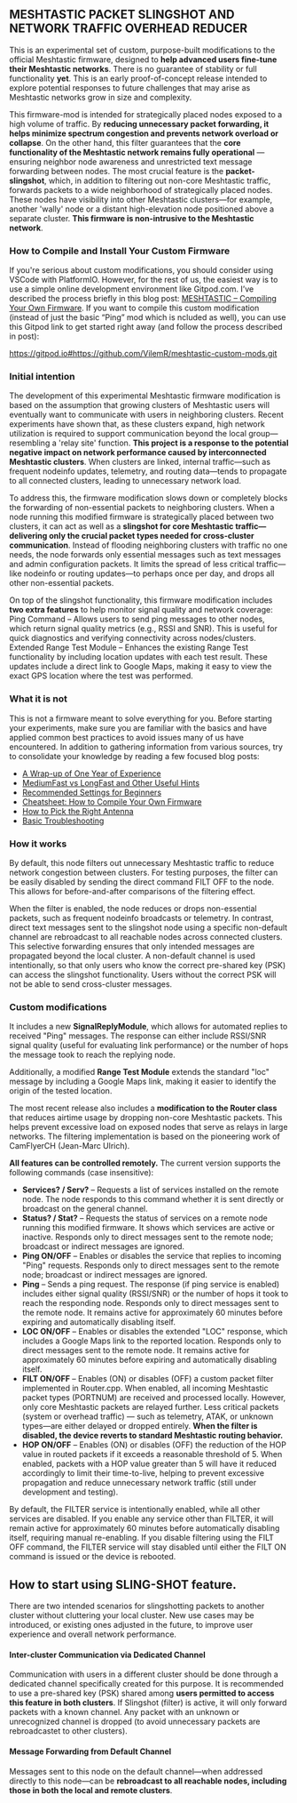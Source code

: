 ## MESHTASTIC PACKET SLINGSHOT AND NETWORK TRAFFIC OVERHEAD REDUCER

This is an experimental set of custom, purpose-built modifications to the official Meshtastic firmware, designed to **help advanced users fine-tune their Meshtastic networks**. There is no guarantee of stability or full functionality **yet**. This is an early proof-of-concept release intended to explore potential responses to future challenges that may arise as Meshtastic networks grow in size and complexity.

This firmware-mod is intended for strategically placed nodes exposed to a high volume of traffic. By **reducing unnecessary packet forwarding, it helps minimize spectrum congestion and prevents network overload or collapse**. On the other hand, this filter guarantees that the **core functionality of the Meshtastic network remains fully operational** — ensuring neighbor node awareness and unrestricted text message forwarding between nodes. The most crucial feature is the **packet-slingshot**, which, in addition to filtering out non-core Meshtastic traffic, forwards packets to a wide neighborhood of strategically placed nodes. These nodes have visibility into other Meshtastic clusters—for example, another 'wally' node or a distant high-elevation node positioned above a separate cluster. **This firmware is non-intrusive to the Meshtastic network**. 

### How to Compile and Install Your Custom Firmware
If you're serious about custom modifications, you should consider using VSCode with PlatformIO. However, for the rest of us, the easiest way is to use a simple online development environment like Gitpod.com. I’ve described the process briefly in this blog post:
[MESHTASTIC – Compiling Your Own Firmware](https://meshtastic--czbrno-blogspot-com.translate.goog/2025/02/meshtastic-kompilace-vlastniho-firmware.html?_x_tr_sl=cs&_x_tr_tl=en&_x_tr_hl=cs&_x_tr_pto=wapp). If you want to compile this custom modification (instead of just the basic “Ping” mod which is ncluded as well), you can use this Gitpod link to get started right away (and follow the process described in post):

https://gitpod.io#https://github.com/VilemR/meshtastic-custom-mods.git

### Initial intention
The development of this experimental Meshtastic firmware modification is based on the assumption that growing clusters of Meshtastic users will eventually want to communicate with users in neighboring clusters. Recent experiments have shown that, as these clusters expand, high network utilization is required to support communication beyond the local group—resembling a 'relay site' function. **This project is a response to the potential negative impact on network performance caused by interconnected Meshtastic clusters**. When clusters are linked, internal traffic—such as frequent nodeinfo updates, telemetry, and routing data—tends to propagate to all connected clusters, leading to unnecessary network load.

To address this, the firmware modification slows down or completely blocks the forwarding of non-essential packets to neighboring clusters. When a node running this modified firmware is strategically placed between two clusters, it can act as well as a **slingshot for core Meshtastic traffic—delivering only the crucial packet types needed for cross-cluster communication**. Instead of flooding neighboring clusters with traffic no one needs, the node forwards only essential messages such as text messages and admin configuration packets. It limits the spread of less critical traffic—like nodeinfo or routing updates—to perhaps once per day, and drops all other non-essential packets.

On top of the slingshot functionality, this firmware modification includes **two extra features** to help monitor signal quality and network coverage: Ping Command – Allows users to send ping messages to other nodes, which return signal quality metrics (e.g., RSSI and SNR). This is useful for quick diagnostics and verifying connectivity across nodes/clusters. Extended Range Test Module – Enhances the existing Range Test functionality by including location updates with each test result. These updates include a direct link to Google Maps, making it easy to view the exact GPS location where the test was performed.

### What it is not
This is not a firmware meant to solve everything for you. Before starting your experiments, make sure you are familiar with the basics and have applied common best practices to avoid issues many of us have encountered. In addition to gathering information from various sources, try to consolidate your knowledge by reading a few focused blog posts:

- [A Wrap-up of One Year of Experience](https://meshtastic--czbrno-blogspot-com.translate.goog/2025/01/kapitola-1-po-jednom-roce.html?_x_tr_sl=cs&_x_tr_tl=en&_x_tr_hl=cs&_x_tr_pto=wapp)
- [MediumFast vs LongFast and Other Useful Hints](https://meshtastic--czbrno-blogspot-com.translate.goog/2025/01/meshtastic-moznost-soucasne-existence.html?_x_tr_sl=cs&_x_tr_tl=en&_x_tr_hl=cs&_x_tr_pto=wapp)
- [Recommended Settings for Beginners](https://meshtastic--czbrno-blogspot-com.translate.goog/2025/01/meshtastic-manifest-draft.html?_x_tr_sl=cs&_x_tr_tl=en&_x_tr_hl=cs&_x_tr_pto=wapp)
- [Cheatsheet: How to Compile Your Own Firmware](https://meshtastic--czbrno-blogspot-com.translate.goog/2025/02/meshtastic-kompilace-vlastniho-firmware.html?_x_tr_sl=cs&_x_tr_tl=en&_x_tr_hl=cs&_x_tr_pto=wapp)
- [How to Pick the Right Antenna](https://meshtastic--czbrno-blogspot-com.translate.goog/2025/02/meshtastic-ja-vybrat-antenu.html?_x_tr_sl=cs&_x_tr_tl=en&_x_tr_hl=cs&_x_tr_pto=wapp)
- [Basic Troubleshooting](https://meshtastic--czbrno-blogspot-com.translate.goog/2025/02/meshtastic-zakladni-troubleshooting.html?_x_tr_sl=cs&_x_tr_tl=en&_x_tr_hl=cs&_x_tr_pto=wapp)

### How it works
By default, this node filters out unnecessary Meshtastic traffic to reduce network congestion between clusters. For testing purposes, the filter can be easily disabled by sending the direct command FILT OFF to the node. This allows for before-and-after comparisons of the filtering effect.

When the filter is enabled, the node reduces or drops non-essential packets, such as frequent nodeinfo broadcasts or telemetry. In contrast, direct text messages sent to the slingshot node using a specific non-default channel are rebroadcast to all reachable nodes across connected clusters. This selective forwarding ensures that only intended messages are propagated beyond the local cluster. A non-default channel is used intentionally, so that only users who know the correct pre-shared key (PSK) can access the slingshot functionality. Users without the correct PSK will not be able to send cross-cluster messages.

### Custom modifications
It includes a new **SignalReplyModule**, which allows for automated replies to received "Ping" messages. The response can either include RSSI/SNR signal quality (useful for evaluating link performance) or the number of hops the message took to reach the replying node.

Additionally, a modified **Range Test Module** extends the standard "loc" message by including a Google Maps link, making it easier to identify the origin of the tested location.

The most recent release also includes a **modification to the Router class** that reduces airtime usage by dropping non-core Meshtastic packets. This helps prevent excessive load on exposed nodes that serve as relays in large networks. The filtering implementation is based on the pioneering work of CamFlyerCH (Jean-Marc Ulrich). 

**All features can be controlled remotely.** The current version supports the following commands (case insensitive):

 - **Services? / Serv?** – Requests a list of services installed on the remote node. The node responds to this command whether it is sent directly or broadcast on the general channel.
 - **Status? / Stat?** – Requests the status of services on a remote node running this modified firmware. It shows which services are active or inactive. Responds only to direct messages sent to the remote node; broadcast or indirect messages are ignored.
 - **Ping ON/OFF** – Enables or disables the service that replies to incoming "Ping" requests. Responds only to direct messages sent to the remote node; broadcast or indirect messages are ignored.
 - **Ping** – Sends a ping request. The response (if ping service is enabled) includes either signal quality (RSSI/SNR) or the number of hops it took to reach the responding node. Responds only to direct messages sent to the remote node. It remains active for approximately 60 minutes before expiring and automatically disabling itself.
 - **LOC ON/OFF** – Enables or disables the extended "LOC" response, which includes a Google Maps link to the reported location. Responds only to direct messages sent to the remote node. It remains active for approximately 60 minutes before expiring and automatically disabling itself.
 - **FILT ON/OFF** – Enables (ON) or disables (OFF) a custom packet filter implemented in Router.cpp. When enabled, all incoming Meshtastic packet types (PORTNUM) are received and processed locally. However, only core Meshtastic packets are relayed further. Less critical packets (system or overhead traffic) — such as telemetry, ATAK, or unknown types—are either delayed or dropped entirely. **When the filter is disabled, the device reverts to standard Meshtastic routing behavior.**
 - **HOP ON/OFF** – Enables (ON) or disables (OFF) the reduction of the HOP value in routed packets if it exceeds a reasonable threshold of 5. When enabled, packets with a HOP value greater than 5 will have it reduced accordingly to limit their time-to-live, helping to prevent excessive propagation and reduce unnecessary network traffic (still under development and testing).

 By default, the FILTER service is intentionally enabled, while all other services are disabled. If you enable any service other than FILTER, it will remain active for approximately 60 minutes before automatically disabling itself, requiring manual re-enabling. If you disable filtering using the FILT OFF command, the FILTER service will stay disabled until either the FILT ON command is issued or the device is rebooted. 

## How to start using SLING-SHOT feature.
There are two intended scenarios for slingshotting packets to another cluster without cluttering your local cluster. New use cases may be introduced, or existing ones adjusted in the future, to improve user experience and overall network performance.

#### Inter-cluster Communication via Dedicated Channel
Communication with users in a different cluster should be done through a dedicated channel specifically created for this purpose. It is recommended to use a pre-shared key (PSK) shared among **users permitted to access this feature in both clusters**. If Slingshot (filter) is active, it will only forward packets with a known channel. Any packet with an unknown or unrecognized channel is dropped (to avoid unnecessary packets are rebroadcastet to other clusters).

#### Message Forwarding from Default Channel
Messages sent to this node on the default channel—when addressed directly to this node—can be **rebroadcast to all reachable nodes, including those in both the local and remote clusters**.


